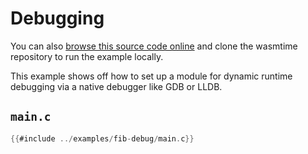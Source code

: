 # Debugging

You can also [browse this source code online][code] and clone the wasmtime
repository to run the example locally.

[code]: https://github.com/bytecodealliance/wasmtime/blob/master/examples/fib-debug/main.c

This example shows off how to set up a module for dynamic runtime debugging via
a native debugger like GDB or LLDB.

## `main.c`

```c
{{#include ../examples/fib-debug/main.c}}
```
